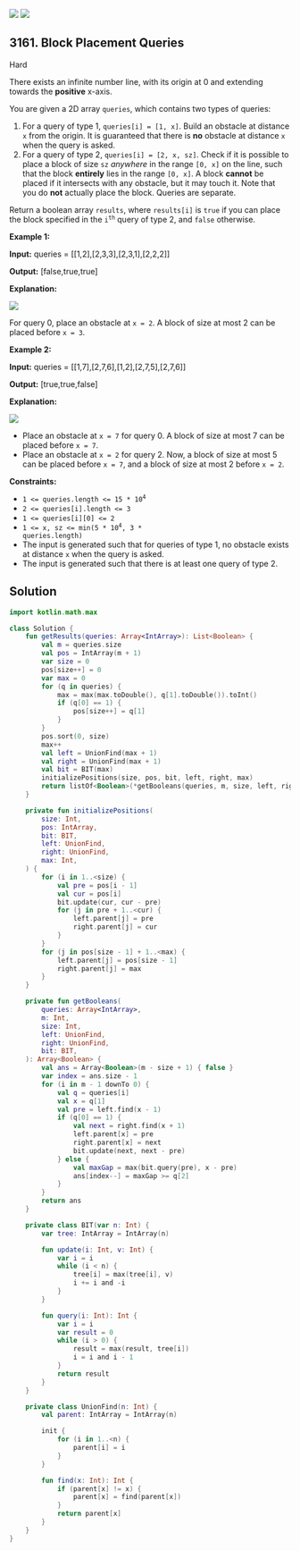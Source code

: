 [![](https://img.shields.io/github/stars/javadev/LeetCode-in-Kotlin?label=Stars&style=flat-square)](https://github.com/javadev/LeetCode-in-Kotlin)
[![](https://img.shields.io/github/forks/javadev/LeetCode-in-Kotlin?label=Fork%20me%20on%20GitHub%20&style=flat-square)](https://github.com/javadev/LeetCode-in-Kotlin/fork)

## 3161\. Block Placement Queries

Hard

There exists an infinite number line, with its origin at 0 and extending towards the **positive** x-axis.

You are given a 2D array `queries`, which contains two types of queries:

1.  For a query of type 1, `queries[i] = [1, x]`. Build an obstacle at distance `x` from the origin. It is guaranteed that there is **no** obstacle at distance `x` when the query is asked.
2.  For a query of type 2, `queries[i] = [2, x, sz]`. Check if it is possible to place a block of size `sz` _anywhere_ in the range `[0, x]` on the line, such that the block **entirely** lies in the range `[0, x]`. A block **cannot** be placed if it intersects with any obstacle, but it may touch it. Note that you do **not** actually place the block. Queries are separate.

Return a boolean array `results`, where `results[i]` is `true` if you can place the block specified in the <code>i<sup>th</sup></code> query of type 2, and `false` otherwise.

**Example 1:**

**Input:** queries = \[\[1,2],[2,3,3],[2,3,1],[2,2,2]]

**Output:** [false,true,true]

**Explanation:**

**![](https://assets.leetcode.com/uploads/2024/04/22/example0block.png)**

For query 0, place an obstacle at `x = 2`. A block of size at most 2 can be placed before `x = 3`.

**Example 2:**

**Input:** queries = \[\[1,7],[2,7,6],[1,2],[2,7,5],[2,7,6]]

**Output:** [true,true,false]

**Explanation:**

**![](https://assets.leetcode.com/uploads/2024/04/22/example1block.png)**

*   Place an obstacle at `x = 7` for query 0. A block of size at most 7 can be placed before `x = 7`.
*   Place an obstacle at `x = 2` for query 2. Now, a block of size at most 5 can be placed before `x = 7`, and a block of size at most 2 before `x = 2`.

**Constraints:**

*   <code>1 <= queries.length <= 15 * 10<sup>4</sup></code>
*   `2 <= queries[i].length <= 3`
*   `1 <= queries[i][0] <= 2`
*   <code>1 <= x, sz <= min(5 * 10<sup>4</sup>, 3 * queries.length)</code>
*   The input is generated such that for queries of type 1, no obstacle exists at distance `x` when the query is asked.
*   The input is generated such that there is at least one query of type 2.

## Solution

```kotlin
import kotlin.math.max

class Solution {
    fun getResults(queries: Array<IntArray>): List<Boolean> {
        val m = queries.size
        val pos = IntArray(m + 1)
        var size = 0
        pos[size++] = 0
        var max = 0
        for (q in queries) {
            max = max(max.toDouble(), q[1].toDouble()).toInt()
            if (q[0] == 1) {
                pos[size++] = q[1]
            }
        }
        pos.sort(0, size)
        max++
        val left = UnionFind(max + 1)
        val right = UnionFind(max + 1)
        val bit = BIT(max)
        initializePositions(size, pos, bit, left, right, max)
        return listOf<Boolean>(*getBooleans(queries, m, size, left, right, bit))
    }

    private fun initializePositions(
        size: Int,
        pos: IntArray,
        bit: BIT,
        left: UnionFind,
        right: UnionFind,
        max: Int,
    ) {
        for (i in 1..<size) {
            val pre = pos[i - 1]
            val cur = pos[i]
            bit.update(cur, cur - pre)
            for (j in pre + 1..<cur) {
                left.parent[j] = pre
                right.parent[j] = cur
            }
        }
        for (j in pos[size - 1] + 1..<max) {
            left.parent[j] = pos[size - 1]
            right.parent[j] = max
        }
    }

    private fun getBooleans(
        queries: Array<IntArray>,
        m: Int,
        size: Int,
        left: UnionFind,
        right: UnionFind,
        bit: BIT,
    ): Array<Boolean> {
        val ans = Array<Boolean>(m - size + 1) { false }
        var index = ans.size - 1
        for (i in m - 1 downTo 0) {
            val q = queries[i]
            val x = q[1]
            val pre = left.find(x - 1)
            if (q[0] == 1) {
                val next = right.find(x + 1)
                left.parent[x] = pre
                right.parent[x] = next
                bit.update(next, next - pre)
            } else {
                val maxGap = max(bit.query(pre), x - pre)
                ans[index--] = maxGap >= q[2]
            }
        }
        return ans
    }

    private class BIT(var n: Int) {
        var tree: IntArray = IntArray(n)

        fun update(i: Int, v: Int) {
            var i = i
            while (i < n) {
                tree[i] = max(tree[i], v)
                i += i and -i
            }
        }

        fun query(i: Int): Int {
            var i = i
            var result = 0
            while (i > 0) {
                result = max(result, tree[i])
                i = i and i - 1
            }
            return result
        }
    }

    private class UnionFind(n: Int) {
        val parent: IntArray = IntArray(n)

        init {
            for (i in 1..<n) {
                parent[i] = i
            }
        }

        fun find(x: Int): Int {
            if (parent[x] != x) {
                parent[x] = find(parent[x])
            }
            return parent[x]
        }
    }
}
```